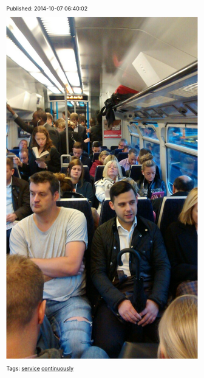 
# 

Published: 2014-10-07 06:40:02

![](99386746937-0.jpg)

Tags: [service](tag-service.md) [continuously](tag-continuously.md)
